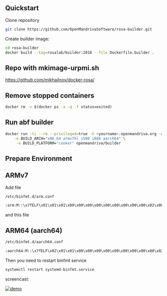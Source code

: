 ## Quickstart

Clone repository

```bash
git clone https://github.com/OpenMandrivaSoftware/rosa-builder.git
```
Create builder image:

```bash
cd rosa-builder
docker build --tag=rosalab/builder:2016 --file Dockerfile.builder .
```

## Repo with mkimage-urpmi.sh
https://github.com/mikhailnov/docker-rosa/

## Remove stopped containers
```bash
docker rm -v $(docker ps -a -q -f status=exited)
```

## Run abf builder
```bash
docker run -ti --rm --privileged=true -h <yourname>.openmandriva.org -e BUILD_TOKEN="your_token" \
	-e BUILD_ARCH="x86_64 armv7hl i586 i686 aarch64" \
	 -e BUILD_PLATFORM="cooker" openmandriva/builder
```

## Prepare Environment
## ARMv7

Add file

```bash
/etc/binfmt.d/arm.conf
```
```bash
:arm:M::\x7fELF\x01\x01\x01\x00\x00\x00\x00\x00\x00\x00\x00\x00\x02\x00\x28\x00:\xff\xff\xff\xff\xff\xff\xff\x00\xff\xff\xff\xff\xff\xff\xff\xff\xfe\xff\xff\xff:/usr/bin/qemu-arm-binfmt:P
```
and this file

## ARM64 (aarch64)
```bash
/etc/binfmt.d/aarch64.conf
```
```bash
:aarch64:M::\x7fELF\x02\x01\x01\x00\x00\x00\x00\x00\x00\x00\x00\x00\x02\x00\xb7\x00:\xff\xff\xff\xff\xff\xff\xff\x00\xff\xff\xff\xff\xff\xff\xff\xff\xfe\xff\xff\xff:/usr/bin/qemu-aarch64-binfmt:P
```
Then you need to restart binfmt service

```bash
systemctl restart systemd-binfmt.service
```
screencast:

[![demo](https://asciinema.org/a/9c5mzq43h15kmeg4roiq8yvok.png)](https://asciinema.org/a/9c5mzq43h15kmeg4roiq8yvok?autoplay=1)
